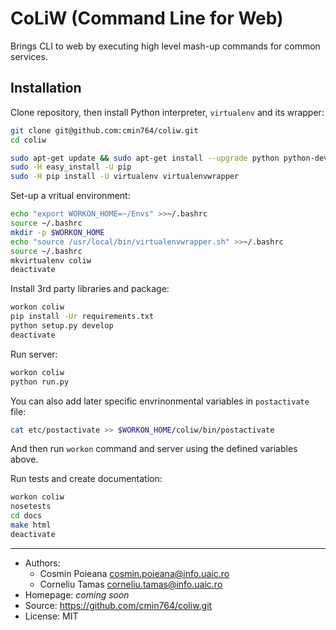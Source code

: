 # CoLiW (Command Line for Web)

Brings CLI to web by executing high level mash-up commands for common services.


## Installation

Clone repository, then install Python interpreter, `virtualenv` and its wrapper:
```bash
git clone git@github.com:cmin764/coliw.git
cd coliw

sudo apt-get update && sudo apt-get install --upgrade python python-dev python-setuptools
sudo -H easy_install -U pip
sudo -H pip install -U virtualenv virtualenvwrapper
```

Set-up a vritual environment:
```bash
echo "export WORKON_HOME=~/Envs" >>~/.bashrc
source ~/.bashrc
mkdir -p $WORKON_HOME
echo "source /usr/local/bin/virtualenvwrapper.sh" >>~/.bashrc
source ~/.bashrc
mkvirtualenv coliw
deactivate
```

Install 3rd party libraries and package:
```bash
workon coliw
pip install -Ur requirements.txt
python setup.py develop
deactivate
```

Run server:
```bash
workon coliw
python run.py
```

You can also add later specific envrinonmental variables in `postactivate` file:
```bash
cat etc/postactivate >> $WORKON_HOME/coliw/bin/postactivate
```
And then run `workon` command and server using the defined variables above.

Run tests and create documentation:
```bash
workon coliw
nosetests
cd docs
make html
deactivate
```


----

* Authors:
  + Cosmin Poieana <cosmin.poieana@info.uaic.ro>
  + Corneliu Tamas <corneliu.tamas@info.uaic.ro>
* Homepage: *coming soon*
* Source: https://github.com/cmin764/coliw.git
* License: MIT
